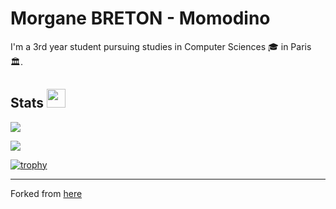 <h1>Morgane BRETON - Momodino</h1>
<p>
  I'm a 3rd year student pursuing studies in Computer Sciences 🎓 in Paris 🏛.
</p>

<h2>
  Stats <img src="https://media.giphy.com/media/WFZvB7VIXBgiz3oDXE/giphy.gif" width="30">
</h2>

<p>
 <img  src="https://github-readme-streak-stats.herokuapp.com/?user=momodinoo&show_icons=true&locale=en&layout=compact&theme=radical&line_height=0" />
</p>
<p>
    <img src = "https://github-readme-stats.vercel.app/api/top-langs/?username=momodinoo&theme=radical">
</p>

[![trophy](https://github-profile-trophy.vercel.app/?username=momodinoo&theme=radical&title=Joined2020,Commits)](https://github.com/momodinoo/github-profile-trophy)

<hr>

Forked from [here](https://github.com/ritik307/ritik307)
